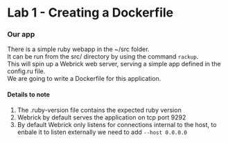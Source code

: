 # Lab 1 - Creating a Dockerfile


### Our app

There is a simple ruby webapp in the ~/src folder.  
It can be run from the src/ directory by using the command `rackup`.  
This will spin up a Webrick web server, serving a simple app defined in the config.ru file.  
We are going to write a Dockerfile for this application.

#### Details to note

1) The .ruby-version file contains the expected ruby version
2) Webrick by default serves the application on tcp port 9292
3) By default Webrick only listens for connections internal to the host, to enbale it to listen externally we need to
   add `--host 0.0.0.0`